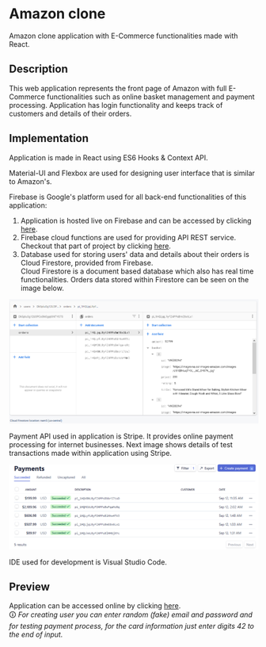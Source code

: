 # Amazon clone
Amazon clone application with E-Commerce functionalities made with React.

## Description
This web application represents the front page of Amazon with full E-Commerce functionalities such as online basket management and payment processing. Application has login functionality and keeps track of customers and details of their orders.

## Implementation
Application is made in React using ES6 Hooks & Context API.

Material-UI and Flexbox are used for designing user interface that is similar to Amazon's.

Firebase is Google's platform used for all back-end functionalities of this application: <br/>
 1. Application is hosted live on Firebase and can be accessed by clicking [here](https://clone-84d0e.web.app/). <br/>
 2. Firebase cloud functions are used for providing API REST service. Checkout that part of project by clicking [here](/functions). <br/>
 3. Database used for storing users' data and details about their orders is Cloud Firestore, provided from Firebase. <br/>Cloud Firestore is a document based database which also has real time functionalities. Orders data stored within Firestore can be seen on the image below.
 
![](firestore.png)
 
Payment API used in application is Stripe. It provides online payment processing for internet businesses. Next image shows details of test transactions made within application using Stripe.

![](payments.png)
 
IDE used for development is Visual Studio Code.
 
## Preview
Application can be accessed online by clicking [here](https://clone-84d0e.web.app/). <br/>&#x1F6C8; _For creating user you can enter random (fake) email and password and for testing payment process, for the card information just enter digits 42 to the end of input._
